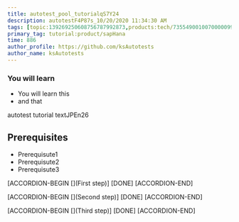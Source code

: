 ```yaml
---
title: autotest_pool_tutorialqS7Y24
description: autotestF4P87s_10/20/2020 11:34:30 AM
tags: [topic:139269250608756787992873,products:tech/73554900100700000996,tutorial:experience/advanced]
primary_tag: tutorial:product/sapHana
time: 886
author_profile: https://github.com/ksAutotests
author_name: ksAutotests
---
```

### You will learn
- You will learn this
- and that

autotest tutorial textJPEn26

## Prerequisites
- Prerequisute1
- Prerequisute2
- Prerequisute3

[ACCORDION-BEGIN [](First step)]
[DONE]
[ACCORDION-END]

[ACCORDION-BEGIN [](Second step)]
[DONE]
[ACCORDION-END]

[ACCORDION-BEGIN [](Third step)]
[DONE]
[ACCORDION-END]

